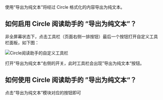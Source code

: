 使用“导出为纯文本”将经过 Circle 格式化的内容导出为纯文本。

## 如何启用 Circle 阅读助手的 “导出为纯文本”？

非全屏幕状态下，点击工具栏（页面右侧一排按钮）最后一个按钮打开自定义工具栏面板，如下图：

![Circle阅读助手的自定义工具栏](/assets/images/toolset.png)

打开“导出为纯文本“右侧的开关，此时工具栏会出现”导出为纯文本“按钮。

## 如何使用 Circle 阅读助手的 ”导出为纯文本“？

点击“导出为纯文本”模块对应的按钮即可
